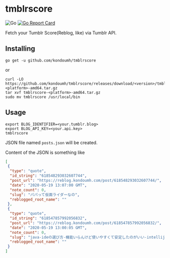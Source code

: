 # tmblrscore
![Go](https://github.com/kondoumh/tmblrscore/workflows/Go/badge.svg) [![Go Report Card](https://goreportcard.com/badge/github.com/kondoumh/tmblrscore)](https://goreportcard.com/report/github.com/kondoumh/tmblrscore)

Fetch your Tumblr Score(Reblog, like) via Tumblr API.

## Installing

```
go get -u github.com/kondoumh/tmblrscore
```

or 

```
curl -LO https://github.com/kondoumh/tmblrscore/releases/download/<version>/tmblrscore-<platform>-amd64.tar.gz
tar xvf tmblrscore-<platform>-amd64.tar.gz
sudo mv tmblrscore /usr/local/bin
```

## Usage

```
export BLOG_IDENTIFIER=<your.tumblr.blog>
export BLOG_API_KEY=<your.api.key>
tmblrscore
```

JSON file named `posts.json` will be created. 

Content of the JSON is something like

```json
[
 {
  "type": "quote",
  "id_string": "618548293032607744",
  "post_url": "https://reblog.kondoumh.com/post/618548293032607744/",
  "date": "2020-05-19 13:07:00 GMT",
  "note_count": 0,
  "slug": "パパって仮面ライダーなの",
  "reblogged_root_name": ""
 },
 {
  "type": "quote",
  "id_string": "618547857992056832",
  "post_url": "https://reblog.kondoumh.com/post/618547857992056832/",
  "date": "2020-05-19 13:00:05 GMT",
  "note_count": 0,
  "slug": "java-ideの選び方-機能いらんけど使いやすくて安定したのがいい-intellij-idea",
  "reblogged_root_name": ""
 }
]
```